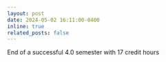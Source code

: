 ```yaml
---
layout: post
date: 2024-05-02 16:11:00-0400
inline: true
related_posts: false
---
```


End of a successful 4.0 semester with 17 credit hours